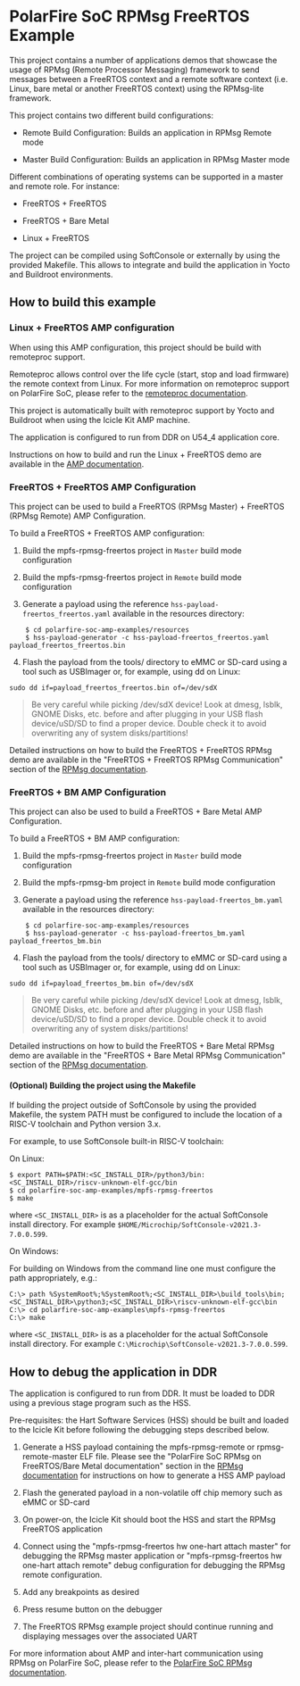 # PolarFire SoC RPMsg FreeRTOS Example

This project contains a number of applications demos that showcase the usage of RPMsg (Remote Processor Messaging) framework to send messages between a FreeRTOS context and a remote software context (i.e. Linux, bare metal or another FreeRTOS context) using the RPMsg-lite framework.

This project contains two different build configurations:

- Remote Build Configuration: Builds an application in RPMsg Remote mode

- Master Build Configuration: Builds an application in RPMsg Master mode

Different combinations of operating systems can be supported in a master and remote role. For instance:

- FreeRTOS + FreeRTOS

- FreeRTOS + Bare Metal

- Linux + FreeRTOS

The project can be compiled using SoftConsole or externally by using the provided Makefile.
This allows to integrate and build the application in Yocto and Buildroot environments.

## How to build this example
### Linux + FreeRTOS AMP configuration

When using this AMP configuration, this project should be build with remoteproc support.

Remoteproc allows control over the life cycle (start, stop and load firmware) the remote context from Linux.
For more information on remoteproc support on PolarFire SoC, please refer to the [remoteproc documentation](https://mi-v-ecosystem.github.io/redirects/asymmetric-multiprocessing_remoteproc).

This project is automatically built with remoteproc support by Yocto and Buildroot when using the Icicle Kit AMP machine.

The application is configured to run from DDR on U54_4 application core.

Instructions on how to build and run the Linux + FreeRTOS demo are available in the [AMP documentation](https://mi-v-ecosystem.github.io/redirects/asymmetric-multiprocessing_amp).

### FreeRTOS + FreeRTOS AMP Configuration

This project can be used to build a FreeRTOS (RPMsg Master) + FreeRTOS (RPMsg Remote) AMP Configuration.

To build a FreeRTOS + FreeRTOS AMP configuration:

1. Build the mpfs-rpmsg-freertos project in `Master` build mode configuration

2. Build the mpfs-rpmsg-freertos project in `Remote` build mode configuration

3. Generate a payload using the reference `hss-payload-freertos_freertos.yaml` available in the resources directory:

```
    $ cd polarfire-soc-amp-examples/resources
    $ hss-payload-generator -c hss-payload-freertos_freertos.yaml payload_freertos_freertos.bin
```

4. Flash the payload from the tools/ directory to eMMC or SD-card using a tool such as USBImager or, for example, using dd on Linux:

```
sudo dd if=payload_freertos_freertos.bin of=/dev/sdX
```
> Be very careful while picking /dev/sdX device! Look at dmesg, lsblk, GNOME Disks, etc. before and after plugging in your USB flash device/uSD/SD to find a proper device. Double check it to avoid overwriting any of system disks/partitions!

Detailed instructions on how to build the FreeRTOS + FreeRTOS RPMsg demo are available in the "FreeRTOS + FreeRTOS RPMsg Communication" section of the [RPMsg documentation](https://mi-v-ecosystem.github.io/redirects/asymmetric-multiprocessing_rpmsg).

### FreeRTOS + BM AMP Configuration

This project can also be used to build a FreeRTOS + Bare Metal AMP Configuration.

To build a FreeRTOS + BM AMP configuration:

1. Build the mpfs-rpmsg-freertos project in `Master` build mode configuration

2. Build the mpfs-rpmsg-bm project in `Remote` build mode configuration

3. Generate a payload using the reference `hss-payload-freertos_bm.yaml` available in the resources directory:

```
    $ cd polarfire-soc-amp-examples/resources
    $ hss-payload-generator -c hss-payload-freertos_bm.yaml payload_freertos_bm.bin
```

4. Flash the payload from the tools/ directory to eMMC or SD-card using a tool such as USBImager or, for example, using dd on Linux:

```
sudo dd if=payload_freertos_bm.bin of=/dev/sdX
```
> Be very careful while picking /dev/sdX device! Look at dmesg, lsblk, GNOME Disks, etc. before and after plugging in your USB flash device/uSD/SD to find a proper device. Double check it to avoid overwriting any of system disks/partitions!

Detailed instructions on how to build the FreeRTOS + Bare Metal RPMsg demo are available in the "FreeRTOS + Bare Metal RPMsg Communication" section of the [RPMsg documentation](https://mi-v-ecosystem.github.io/redirects/asymmetric-multiprocessing_rpmsg).

#### (Optional) Building the project using the Makefile<a name="makefile-build"></a>

If building the project outside of SoftConsole by using the provided Makefile, the system PATH must be configured to include the location of a RISC-V toolchain and Python version 3.x.

For example, to use SoftConsole built-in RISC-V toolchain:

On Linux:
```
$ export PATH=$PATH:<SC_INSTALL_DIR>/python3/bin:<SC_INSTALL_DIR>/riscv-unknown-elf-gcc/bin
$ cd polarfire-soc-amp-examples/mpfs-rpmsg-freertos
$ make
```

where `<SC_INSTALL_DIR>` is as a placeholder for the actual SoftConsole install directory. For example `$HOME/Microchip/SoftConsole-v2021.3-7.0.0.599`.

On Windows:

For building on Windows from the command line one must configure the path appropriately, e.g.:
```
C:\> path %SystemRoot%;%SystemRoot%;<SC_INSTALL_DIR>\build_tools\bin;<SC_INSTALL_DIR>\python3;<SC_INSTALL_DIR>\riscv-unknown-elf-gcc\bin
C:\> cd polarfire-soc-amp-examples\mpfs-rpmsg-freertos
C:\> make
```

where `<SC_INSTALL_DIR>` is as a placeholder for the actual SoftConsole install directory. For example `C:\Microchip\SoftConsole-v2021.3-7.0.0.599`.

## How to debug the application in DDR

The application is configured to run from DDR. It must be loaded to DDR using a previous stage program such as the HSS.

Pre-requisites: the Hart Software Services (HSS) should be built and loaded to the Icicle Kit before following the debugging steps described below.

1. Generate a HSS payload containing the mpfs-rpmsg-remote or rpmsg-remote-master ELF file. Please see the "PolarFire SoC RPMsg on FreeRTOS/Bare Metal documentation" section in the [RPMsg documentation](https://mi-v-ecosystem.github.io/redirects/asymmetric-multiprocessing_rpmsg) for instructions on how to generate a HSS AMP payload

2. Flash the generated payload in a non-volatile off chip memory such as eMMC or SD-card

3. On power-on, the Icicle Kit should boot the HSS and start the RPMsg FreeRTOS application

4. Connect using the "mpfs-rpmsg-freertos hw one-hart attach master" for debugging the RPMsg master application or "mpfs-rpmsg-freertos hw one-hart attach remote" debug configuration for debugging the RPMsg remote configuration.

5. Add any breakpoints as desired

6. Press resume button on the debugger

8. The FreeRTOS RPMsg example project should continue running and displaying messages over the associated UART

For more information about AMP and inter-hart communication using RPMsg on PolarFire SoC, please refer to the [PolarFire SoC RPMsg documentation](https://mi-v-ecosystem.github.io/redirects/asymmetric-multiprocessing_rpmsg).


